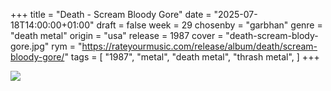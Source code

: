 +++
title = "Death - Scream Bloody Gore"
date = "2025-07-18T14:00:00+01:00"
draft = false
week = 29
chosenby = "garbhan"
genre = "death metal"
origin = "usa"
release = 1987
cover = "death-scream-blody-gore.jpg"
rym = "https://rateyourmusic.com/release/album/death/scream-bloody-gore/"
tags = [
    "1987",
    "metal",
    "death metal",
    "thrash metal",
]
+++

![](../../images/covers/death-scream-blody-gore.jpg)


